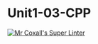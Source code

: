 # Unit1-03-CPP
[![Mr Coxall's Super Linter](https://github.com/ICS3U-C-Programming-YomaO/Unit1-03-CPP/workflows/Mr%20Coxall's%20Super%20Linter/badge.svg)](https://github.com/ICS3U-C-Programming-YomaO/Unit1-03-CPP/actions/)
